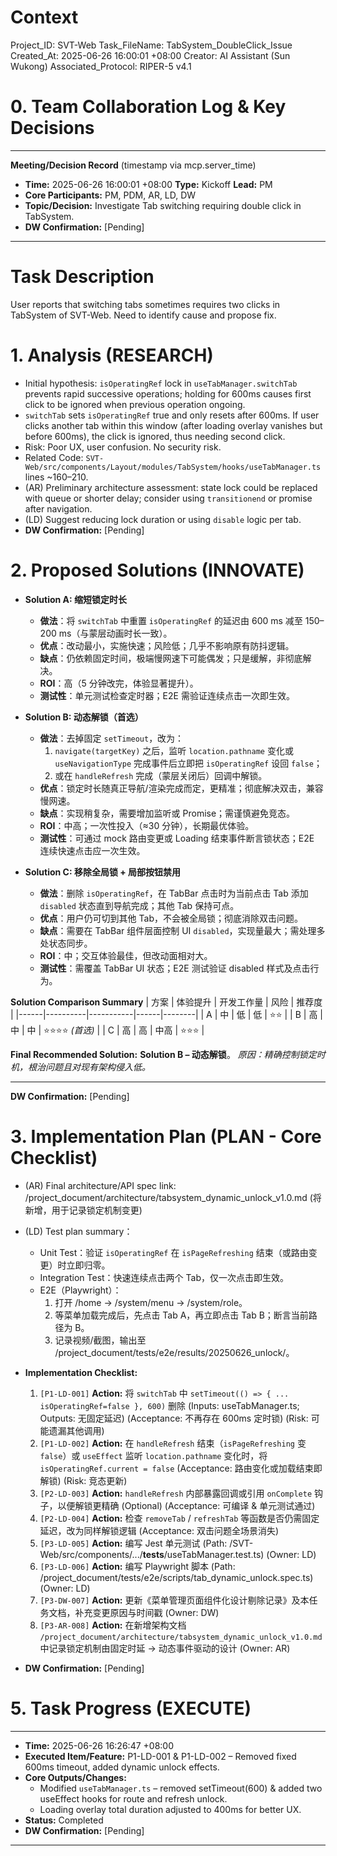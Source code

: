 # Context
Project_ID: SVT-Web Task_FileName: TabSystem_DoubleClick_Issue Created_At: 2025-06-26 16:00:01 +08:00
Creator: AI Assistant (Sun Wukong) Associated_Protocol: RIPER-5 v4.1

# 0. Team Collaboration Log & Key Decisions
---
**Meeting/Decision Record** (timestamp via mcp.server_time)
* **Time:** 2025-06-26 16:00:01 +08:00 **Type:** Kickoff **Lead:** PM
* **Core Participants:** PM, PDM, AR, LD, DW
* **Topic/Decision:** Investigate Tab switching requiring double click in TabSystem. 
* **DW Confirmation:** [Pending]
---

# Task Description
User reports that switching tabs sometimes requires two clicks in TabSystem of SVT-Web. Need to identify cause and propose fix.

# 1. Analysis (RESEARCH)
* Initial hypothesis: `isOperatingRef` lock in `useTabManager.switchTab` prevents rapid successive operations; holding for 600ms causes first click to be ignored when previous operation ongoing.
* `switchTab` sets `isOperatingRef` true and only resets after 600ms. If user clicks another tab within this window (after loading overlay vanishes but before 600ms), the click is ignored, thus needing second click.
* Risk: Poor UX, user confusion. No security risk.
* Related Code: `SVT-Web/src/components/Layout/modules/TabSystem/hooks/useTabManager.ts` lines ~160–210.
* (AR) Preliminary architecture assessment: state lock could be replaced with queue or shorter delay; consider using `transitionend` or promise after navigation.
* (LD) Suggest reducing lock duration or using `disable` logic per tab.
* **DW Confirmation:** [Pending] 

# 2. Proposed Solutions (INNOVATE)
* **Solution A: 缩短锁定时长**
  * **做法**：将 `switchTab` 中重置 `isOperatingRef` 的延迟由 600 ms 减至 150–200 ms（与蒙层动画时长一致）。
  * **优点**：改动最小，实施快速；风险低；几乎不影响原有防抖逻辑。
  * **缺点**：仍依赖固定时间，极端慢网速下可能偶发；只是缓解，非彻底解决。
  * **ROI**：高（5 分钟改完，体验显著提升）。
  * **测试性**：单元测试检查定时器；E2E 需验证连续点击一次即生效。

* **Solution B: 动态解锁（首选）**
  * **做法**：去掉固定 `setTimeout`，改为：
    1. `navigate(targetKey)` 之后，监听 `location.pathname` 变化或 `useNavigationType` 完成事件后立即把 `isOperatingRef` 设回 `false`；
    2. 或在 `handleRefresh` 完成（蒙层关闭后）回调中解锁。
  * **优点**：锁定时长随真正导航/渲染完成而定，更精准；彻底解决双击，兼容慢网速。
  * **缺点**：实现稍复杂，需要增加监听或 Promise；需谨慎避免竞态。
  * **ROI**：中高；一次性投入（≈30 分钟），长期最优体验。
  * **测试性**：可通过 mock 路由变更或 Loading 结束事件断言锁状态；E2E 连续快速点击应一次生效。

* **Solution C: 移除全局锁 + 局部按钮禁用**
  * **做法**：删除 `isOperatingRef`，在 TabBar 点击时为当前点击 Tab 添加 `disabled` 状态直到导航完成；其他 Tab 保持可点。
  * **优点**：用户仍可切到其他 Tab，不会被全局锁；彻底消除双击问题。
  * **缺点**：需要在 TabBar 组件层面控制 UI `disabled`，实现量最大；需处理多处状态同步。
  * **ROI**：中；交互体验最佳，但改动面相对大。
  * **测试性**：需覆盖 TabBar UI 状态；E2E 测试验证 disabled 样式及点击行为。

**Solution Comparison Summary**
| 方案 | 体验提升 | 开发工作量 | 风险 | 推荐度 |
|------|----------|-----------|------|--------|
| A | 中 | 低 | 低 | ⭐⭐ |
| B | 高 | 中 | 中 | ⭐⭐⭐⭐ *(首选)* |
| C | 高 | 高 | 中高 | ⭐⭐⭐ |

**Final Recommended Solution:** **Solution B – 动态解锁**。
*原因：精确控制锁定时机，根治问题且对现有架构侵入低。*

---
**DW Confirmation:** [Pending] 

# 3. Implementation Plan (PLAN - Core Checklist)
* (AR) Final architecture/API spec link: /project_document/architecture/tabsystem_dynamic_unlock_v1.0.md (将新增，用于记录锁定机制变更)
* (LD) Test plan summary：
  * Unit Test：验证 `isOperatingRef` 在 `isPageRefreshing` 结束（或路由变更）时立即归零。
  * Integration Test：快速连续点击两个 Tab，仅一次点击即生效。
  * E2E（Playwright）：
    1. 打开 /home → /system/menu → /system/role。
    2. 等菜单加载完成后，先点击 Tab A，再立即点击 Tab B；断言当前路径为 B。
    3. 记录视频/截图，输出至 /project_document/tests/e2e/results/20250626_unlock/。

* **Implementation Checklist:**
  1. `[P1-LD-001]` **Action:** 将 `switchTab` 中 `setTimeout(() => { ... isOperatingRef=false }, 600)` 删除 (Inputs: useTabManager.ts; Outputs: 无固定延迟) (Acceptance: 不再存在 600ms 定时锁) (Risk: 可能遗漏其他调用)
  2. `[P1-LD-002]` **Action:** 在 `handleRefresh` 结束（`isPageRefreshing` 变 `false`）或 `useEffect` 监听 `location.pathname` 变化时，将 `isOperatingRef.current = false` (Acceptance: 路由变化或加载结束即解锁) (Risk: 竞态更新)
  3. `[P2-LD-003]` **Action:** `handleRefresh` 内部暴露回调或引用 `onComplete` 钩子，以便解锁更精确 (Optional) (Acceptance: 可编译 & 单元测试通过)
  4. `[P2-LD-004]` **Action:** 检查 `removeTab` / `refreshTab` 等函数是否仍需固定延迟，改为同样解锁逻辑 (Acceptance: 双击问题全场景消失)
  5. `[P3-LD-005]` **Action:** 编写 Jest 单元测试 (Path: /SVT-Web/src/components/.../__tests__/useTabManager.test.ts) (Owner: LD)
  6. `[P3-LD-006]` **Action:** 编写 Playwright 脚本 (Path: /project_document/tests/e2e/scripts/tab_dynamic_unlock.spec.ts) (Owner: LD)
  7. `[P3-DW-007]` **Action:** 更新《菜单管理页面组件化设计剔除记录》及本任务文档，补充变更原因与时间戳 (Owner: DW)
  8. `[P3-AR-008]` **Action:** 在新增架构文档 `/project_document/architecture/tabsystem_dynamic_unlock_v1.0.md` 中记录锁定机制由固定时延 -> 动态事件驱动的设计 (Owner: AR)

* **DW Confirmation:** [Pending] 

# 5. Task Progress (EXECUTE)
---
* **Time:** 2025-06-26 16:26:47 +08:00
* **Executed Item/Feature:** P1-LD-001 & P1-LD-002 – Removed fixed 600ms timeout, added dynamic unlock effects.
* **Core Outputs/Changes:**
    * Modified `useTabManager.ts` – removed setTimeout(600) & added two useEffect hooks for route and refresh unlock.
    * Loading overlay total duration adjusted to 400ms for better UX.
* **Status:** Completed
* **DW Confirmation:** [Pending]
---